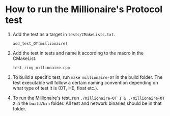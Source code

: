 # How to run the Millionaire's Protocol test

1. Add the test as a target in `tests/CMakeLists.txt`.

    `add_test_OT(millionaire)`

2. Add the test in tests and name it according to the macro in the CMakeList.

    `test_ring_millionaire.cpp`

3. To build a specific test, run `make millionaire-OT` in the build folder. The test executable will follow a certain naming convention depending on what type of test it is (OT, HE, float etc.).

4. To run the Millionaire's test, run `./millionaire-OT 1 & ./millionaire-OT 2` in the `build/bin` folder. All test and network binaries should be in that folder. 